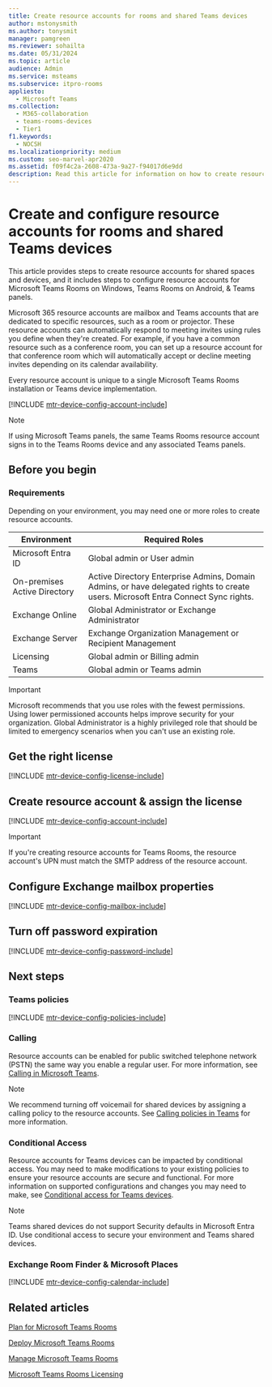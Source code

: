 ```yaml
---
title: Create resource accounts for rooms and shared Teams devices
author: mstonysmith
ms.author: tonysmit
manager: pamgreen
ms.reviewer: sohailta
ms.date: 05/31/2024
ms.topic: article
audience: Admin
ms.service: msteams
ms.subservice: itpro-rooms
appliesto: 
  - Microsoft Teams
ms.collection: 
  - M365-collaboration
  - teams-rooms-devices
  - Tier1
f1.keywords: 
  - NOCSH
ms.localizationpriority: medium
ms.custom: seo-marvel-apr2020
ms.assetid: f09f4c2a-2608-473a-9a27-f94017d6e9dd
description: Read this article for information on how to create resource accounts for Teams rooms and shared devices. These devices include Microsoft Teams Rooms, Teams panels, and Surface Hub.
---
```


# Create and configure resource accounts for rooms and shared Teams devices

This article provides steps to create resource accounts for shared spaces and devices, and it includes steps to configure resource accounts for Microsoft Teams Rooms on Windows, Teams Rooms on Android, & Teams panels.

Microsoft 365 resource accounts are mailbox and Teams accounts that are dedicated to specific resources, such as a room or projector. These resource accounts can automatically respond to meeting invites using rules you define when they're created. For example, if you have a common resource such as a conference room, you can set up a resource account for that conference room which will automatically accept or decline meeting invites depending on its calendar availability.

Every resource account is unique to a single Microsoft Teams Rooms installation or Teams device implementation.

[!INCLUDE [mtr-device-config-account-include](../includes/m365-teams-resource-account-difference.md)]

> [!NOTE]
> If using Microsoft Teams panels, the same Teams Rooms resource account signs in to the Teams Rooms device and any associated Teams panels.

## Before you begin

### Requirements

Depending on your environment, you may need one or more roles to create resource accounts.

| Environment | Required Roles |
|-----|-----|
|Microsoft Entra ID |Global admin or User admin |
|On-premises Active Directory |Active Directory Enterprise Admins, Domain Admins, or have delegated rights to create users. Microsoft Entra Connect Sync rights. |
|Exchange Online |Global Administrator or Exchange Administrator  |
|Exchange Server |Exchange Organization Management or Recipient Management  |
|Licensing |Global admin or Billing admin |
|Teams |Global admin or Teams admin |

> [!IMPORTANT]
> Microsoft recommends that you use roles with the fewest permissions. Using lower permissioned accounts helps improve security for your organization. Global Administrator is a highly privileged role that should be limited to emergency scenarios when you can't use an existing role.

## Get the right license

[!INCLUDE [mtr-device-config-license-include](../includes/mtr-device-config-license-include.md)]

## Create resource account & assign the license

[!INCLUDE [mtr-device-config-account-include](../includes/mtr-device-config-account-include.md)]

> [!IMPORTANT]
> If you're creating resource accounts for Teams Rooms, the resource account's UPN must match the SMTP address of the resource account.

## Configure Exchange mailbox properties

[!INCLUDE [mtr-device-config-mailbox-include](../includes/mtr-device-config-mailbox-include.md)]

## Turn off password expiration

[!INCLUDE [mtr-device-config-password-include](../includes/mtr-device-config-password-include.md)]

## Next steps

### Teams policies

[!INCLUDE [mtr-device-config-policies-include](../includes/mtr-device-config-policies-include.md)]

### Calling

Resource accounts can be enabled for public switched telephone network (PSTN) the same way you enable a regular user. For more information, see [Calling in Microsoft Teams](/microsoftteams/cloud-voice-landing-page).

> [!NOTE]
> We recommend turning off voicemail for shared devices by assigning a calling policy to the resource accounts. See [Calling policies in Teams](../teams-calling-policy.md) for more information.

### Conditional Access

Resource accounts for Teams devices can be impacted by conditional access. You may need to make modifications to your existing policies to ensure your resource accounts are secure and functional. For more information on supported configurations and changes you may need to make, see [Conditional access for Teams devices](/microsoftteams/rooms/conditional-access-and-compliance-for-devices).

> [!NOTE]
> Teams shared devices do not support Security defaults in Microsoft Entra ID. Use conditional access to secure your environment and Teams shared devices.

### Exchange Room Finder & Microsoft Places

[!INCLUDE [mtr-device-config-calendar-include](../includes/mtr-device-config-calendar-include.md)]

## Related articles

[Plan for Microsoft Teams Rooms](rooms-plan.md)

[Deploy Microsoft Teams Rooms](rooms-deploy.md)

[Manage Microsoft Teams Rooms](rooms-manage.md)

[Microsoft Teams Rooms Licensing](rooms-licensing.md)
